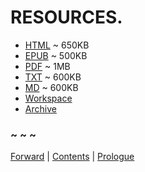# RESOURCES.


* [HTML](https://frypatch.github.io/The-Price-of-Remembering/) ~ 650KB
* [EPUB](https://github.com/frypatch/The-Price-of-Remembering/releases/latest) ~ 500KB
* [PDF](https://github.com/frypatch/The-Price-of-Remembering/releases/latest) ~ 1MB
* [TXT](https://frypatch.github.io/releases/The.Price.of.Remembering.Or.The.Doors.of.Stone.Speculative.Musings.The.Kingkiller.Chronicle.Day.Three.txt) ~ 600KB
* [MD](https://frypatch.github.io/releases/The.Price.of.Remembering.Or.The.Doors.of.Stone.Speculative.Musings.The.Kingkiller.Chronicle.Day.Three.md) ~ 600KB
* [Workspace](https://github.com/frypatch/The-Price-of-Remembering/)
* [Archive](https://web.archive.org/web/2/https://frypatch.github.io/The-Price-of-Remembering/)

### ~ ~ ~

[Forward](Forward.md) | [Contents](Contents.md) | [Prologue](Prologue.md)
